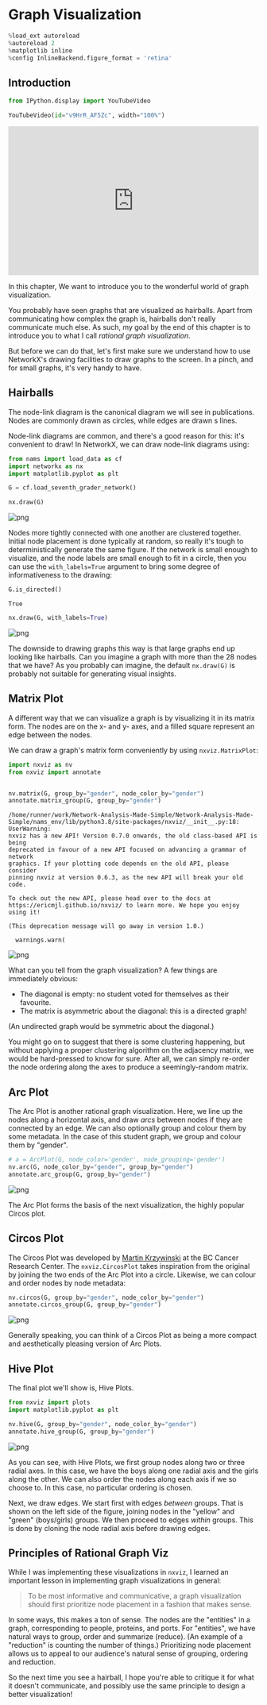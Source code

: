 # Graph Visualization

```python
%load_ext autoreload
%autoreload 2
%matplotlib inline
%config InlineBackend.figure_format = 'retina'


```

## Introduction




```python
from IPython.display import YouTubeVideo

YouTubeVideo(id="v9HrR_AF5Zc", width="100%")


```





<iframe
    width="100%"
    height="300"
    src="https://www.youtube.com/embed/v9HrR_AF5Zc"
    frameborder="0"
    allowfullscreen
></iframe>




In this chapter, We want to introduce you to the wonderful world of graph visualization.

You probably have seen graphs that are visualized as hairballs.
Apart from communicating how complex the graph is,
hairballs don't really communicate much else.
As such, my goal by the end of this chapter is 
to introduce you to what I call _rational graph visualization_.

But before we can do that, let's first make sure we understand
how to use NetworkX's drawing facilities to draw graphs to the screen.
In a pinch, and for small graphs, it's very handy to have.



## Hairballs

The node-link diagram is the canonical diagram we will see in publications.
Nodes are commonly drawn as circles, while edges are drawn s lines.

Node-link diagrams are common,
and there's a good reason for this: it's convenient to draw!
In NetworkX, we can draw node-link diagrams using:




```python
from nams import load_data as cf
import networkx as nx
import matplotlib.pyplot as plt

G = cf.load_seventh_grader_network()


```


```python
nx.draw(G)


```


    
![png](images/01-introduction_03-viz_md_6_0.png)
    


Nodes more tightly connected with one another are clustered together. 
Initial node placement is done typically at random,
so really it's tough to deterministically generate the same figure.
If the network is small enough to visualize,
and the node labels are small enough to fit in a circle,
then you can use the `with_labels=True` argument
to bring some degree of informativeness to the drawing:




```python
G.is_directed()


```




    True




```python
nx.draw(G, with_labels=True)


```


    
![png](images/01-introduction_03-viz_md_9_0.png)
    


The downside to drawing graphs this way is that
large graphs end up looking like hairballs.
Can you imagine a graph with more than the 28 nodes that we have?
As you probably can imagine, the default `nx.draw(G)`
is probably not suitable for generating visual insights.

## Matrix Plot

A different way that we can visualize a graph is by visualizing it in its matrix form.
The nodes are on the x- and y- axes, and a filled square represent an edge between the nodes.

We can draw a graph's matrix form conveniently by using `nxviz.MatrixPlot`:




```python
import nxviz as nv 
from nxviz import annotate


nv.matrix(G, group_by="gender", node_color_by="gender")
annotate.matrix_group(G, group_by="gender")


```

    /home/runner/work/Network-Analysis-Made-Simple/Network-Analysis-Made-Simple/nams_env/lib/python3.8/site-packages/nxviz/__init__.py:18: UserWarning: 
    nxviz has a new API! Version 0.7.0 onwards, the old class-based API is being
    deprecated in favour of a new API focused on advancing a grammar of network
    graphics. If your plotting code depends on the old API, please consider
    pinning nxviz at version 0.6.3, as the new API will break your old code.
    
    To check out the new API, please head over to the docs at
    https://ericmjl.github.io/nxviz/ to learn more. We hope you enjoy using it!
    
    (This deprecation message will go away in version 1.0.)
    
      warnings.warn(



    
![png](images/01-introduction_03-viz_md_11_1.png)
    


What can you tell from the graph visualization?
A few things are immediately obvious:

- The diagonal is empty: no student voted for themselves as their favourite.
- The matrix is asymmetric about the diagonal: this is a directed graph!

(An undirected graph would be symmetric about the diagonal.)

You might go on to suggest that there is some clustering happening,
but without applying a proper clustering algorithm on the adjacency matrix,
we would be hard-pressed to know for sure.
After all, we can simply re-order the node ordering along the axes
to produce a seemingly-random matrix.



## Arc Plot

The Arc Plot is another rational graph visualization.
Here, we line up the nodes along a horizontal axis,
and draw _arcs_ between nodes if they are connected by an edge.
We can also optionally group and colour them by some metadata.
In the case of this student graph,
we group and colour them by "gender".




```python
# a = ArcPlot(G, node_color='gender', node_grouping='gender')
nv.arc(G, node_color_by="gender", group_by="gender")
annotate.arc_group(G, group_by="gender")


```


    
![png](images/01-introduction_03-viz_md_14_0.png)
    


The Arc Plot forms the basis of the next visualization,
the highly popular Circos plot.



## Circos Plot

The Circos Plot was developed by [Martin Krzywinski][bccrc] at the BC Cancer Research Center. The `nxviz.CircosPlot` takes inspiration from the original by joining the two ends of the Arc Plot into a circle. Likewise, we can colour and order nodes by node metadata:

[bccrc]: http://circos.ca/




```python
nv.circos(G, group_by="gender", node_color_by="gender")
annotate.circos_group(G, group_by="gender")


```


    
![png](images/01-introduction_03-viz_md_17_0.png)
    


Generally speaking, you can think of a Circos Plot as being
a more compact and aesthetically pleasing version of Arc Plots.



## Hive Plot

The final plot we'll show is, Hive Plots.




```python
from nxviz import plots
import matplotlib.pyplot as plt 

nv.hive(G, group_by="gender", node_color_by="gender")
annotate.hive_group(G, group_by="gender")


```


    
![png](images/01-introduction_03-viz_md_20_0.png)
    


As you can see, with Hive Plots,
we first group nodes along two or three radial axes.
In this case, we have the boys along one radial axis
and the girls along the other.
We can also order the nodes along each axis if we so choose to.
In this case, no particular ordering is chosen.

Next, we draw edges.
We start first with edges _between_ groups.
That is shown on the left side of the figure,
joining nodes in the "yellow" and "green" (boys/girls) groups.
We then proceed to edges _within_ groups.
This is done by cloning the node radial axis
before drawing edges.



## Principles of Rational Graph Viz

While I was implementing these visualizations in `nxviz`,
I learned an important lesson in implementing graph visualizations in general:

> To be most informative and communicative,
> a graph visualization should first prioritize node placement
> in a fashion that makes sense.

In some ways, this makes a ton of sense.
The nodes are the "entities" in a graph,
corresponding to people, proteins, and ports.
For "entities", we have natural ways to group, order and summarize (reduce).
(An example of a "reduction" is counting the number of things.)
Prioritizing node placement allows us
to appeal to our audience's natural sense of grouping, ordering and reduction.

So the next time you see a hairball,
I hope you're able to critique it for what it doesn't communicate,
and possibly use the same principle to design a better visualization!


